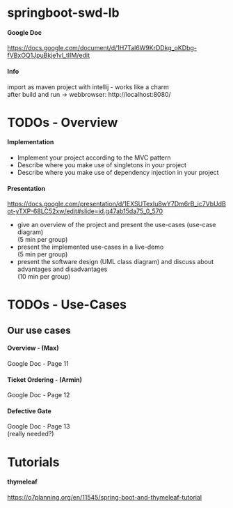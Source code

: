 # springboot-swd-lb
#### Google Doc
https://docs.google.com/document/d/1H7Tal6W9KrDDkg_oKDbg-fVBxOQ1JpuBkje1vl_tIIM/edit

#### Info
import as maven project with intellij - works like a charm  
after build and run -> webbrowser: http://localhost:8080/


# TODOs - Overview
#### Implementation
* Implement your project according to the MVC pattern
* Describe where you make use of singletons in your project
* Describe where you make use of dependency injection in your project
#### Presentation
https://docs.google.com/presentation/d/1EXSUTexIu8wY7Dm6rB_ic7VbUdBot-yTXP-68LC52xw/edit#slide=id.g47ab15da75_0_570
* give an overview of the project and present the use-cases (use-case diagram)  
  (5 min per group)
* present the implemented use-cases in a live-demo  
  (5 min per group)
* present the software design (UML class diagram) and discuss about advantages and disadvantages  
  (10 min per group)
  
# TODOs - Use-Cases
## Our use cases
#### Overview - (Max)
Google Doc - Page 11  

#### Ticket Ordering - (Armin)
Google Doc - Page 12  

#### Defective Gate
Google Doc - Page 13  
(really needed?)

# Tutorials
#### thymeleaf
https://o7planning.org/en/11545/spring-boot-and-thymeleaf-tutorial

